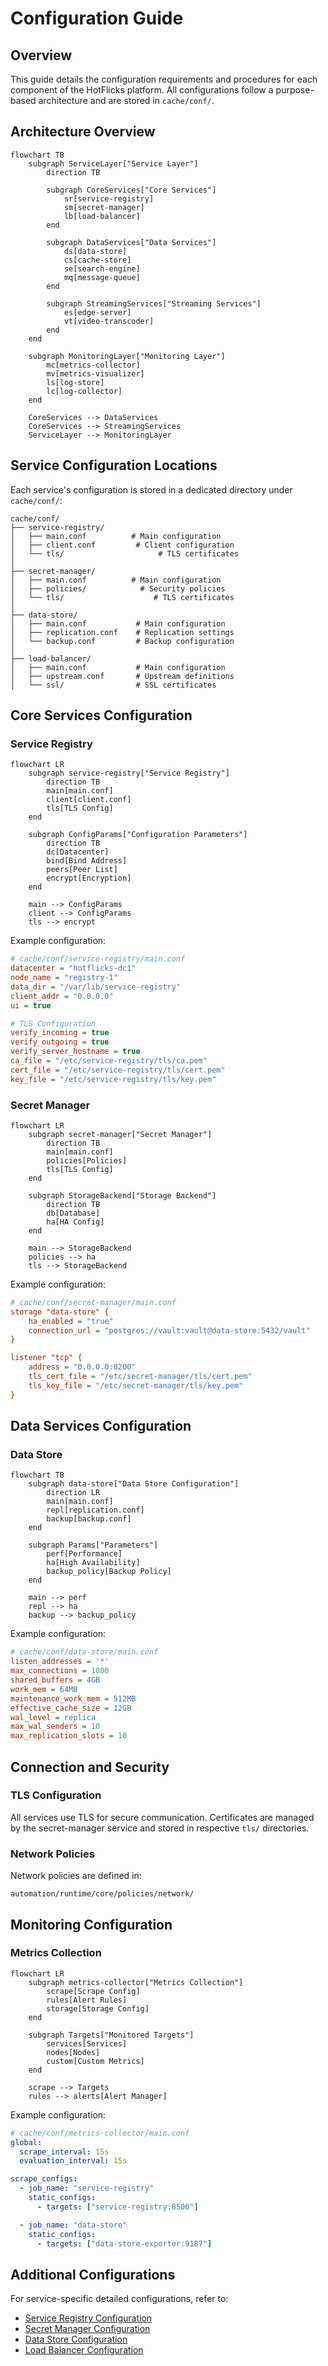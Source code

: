 # Configuration Guide

## Overview

This guide details the configuration requirements and procedures for each component of the HotFlicks platform. All configurations follow a purpose-based architecture and are stored in `cache/conf/`.

## Architecture Overview

```mermaid
flowchart TB
    subgraph ServiceLayer["Service Layer"]
        direction TB

        subgraph CoreServices["Core Services"]
            sr[service-registry]
            sm[secret-manager]
            lb[load-balancer]
        end

        subgraph DataServices["Data Services"]
            ds[data-store]
            cs[cache-store]
            se[search-engine]
            mq[message-queue]
        end

        subgraph StreamingServices["Streaming Services"]
            es[edge-server]
            vt[video-transcoder]
        end
    end

    subgraph MonitoringLayer["Monitoring Layer"]
        mc[metrics-collector]
        mv[metrics-visualizer]
        ls[log-store]
        lc[log-collector]
    end

    CoreServices --> DataServices
    CoreServices --> StreamingServices
    ServiceLayer --> MonitoringLayer
```

## Service Configuration Locations

Each service's configuration is stored in a dedicated directory under `cache/conf/`:

```plaintext
cache/conf/
├── service-registry/
│   ├── main.conf          # Main configuration
│   ├── client.conf         # Client configuration
│   └── tls/                     # TLS certificates
│
├── secret-manager/
│   ├── main.conf          # Main configuration
│   ├── policies/            # Security policies
│   └── tls/                    # TLS certificates
│
├── data-store/
│   ├── main.conf           # Main configuration
│   ├── replication.conf    # Replication settings
│   └── backup.conf         # Backup configuration
│
├── load-balancer/
│   ├── main.conf           # Main configuration
│   ├── upstream.conf       # Upstream definitions
│   └── ssl/                # SSL certificates
```

## Core Services Configuration

### Service Registry

```mermaid
flowchart LR
    subgraph service-registry["Service Registry"]
        direction TB
        main[main.conf]
        client[client.conf]
        tls[TLS Config]
    end

    subgraph ConfigParams["Configuration Parameters"]
        direction TB
        dc[Datacenter]
        bind[Bind Address]
        peers[Peer List]
        encrypt[Encryption]
    end

    main --> ConfigParams
    client --> ConfigParams
    tls --> encrypt
```

Example configuration:

```ini
# cache/conf/service-registry/main.conf
datacenter = "hotflicks-dc1"
node_name = "registry-1"
data_dir = "/var/lib/service-registry"
client_addr = "0.0.0.0"
ui = true

# TLS Configuration
verify_incoming = true
verify_outgoing = true
verify_server_hostname = true
ca_file = "/etc/service-registry/tls/ca.pem"
cert_file = "/etc/service-registry/tls/cert.pem"
key_file = "/etc/service-registry/tls/key.pem"
```

### Secret Manager

```mermaid
flowchart LR
    subgraph secret-manager["Secret Manager"]
        direction TB
        main[main.conf]
        policies[Policies]
        tls[TLS Config]
    end

    subgraph StorageBackend["Storage Backend"]
        direction TB
        db[Database]
        ha[HA Config]
    end

    main --> StorageBackend
    policies --> ha
    tls --> StorageBackend
```

Example configuration:

```ini
# cache/conf/secret-manager/main.conf
storage "data-store" {
    ha_enabled = "true"
    connection_url = "postgres://vault:vault@data-store:5432/vault"
}

listener "tcp" {
    address = "0.0.0.0:8200"
    tls_cert_file = "/etc/secret-manager/tls/cert.pem"
    tls_key_file = "/etc/secret-manager/tls/key.pem"
}
```

## Data Services Configuration

### Data Store

```mermaid
flowchart TB
    subgraph data-store["Data Store Configuration"]
        direction LR
        main[main.conf]
        repl[replication.conf]
        backup[backup.conf]
    end

    subgraph Params["Parameters"]
        perf[Performance]
        ha[High Availability]
        backup_policy[Backup Policy]
    end

    main --> perf
    repl --> ha
    backup --> backup_policy

```

Example configuration:

```ini
# cache/conf/data-store/main.conf
listen_addresses = '*'
max_connections = 1000
shared_buffers = 4GB
work_mem = 64MB
maintenance_work_mem = 512MB
effective_cache_size = 12GB
wal_level = replica
max_wal_senders = 10
max_replication_slots = 10
```

## Connection and Security

### TLS Configuration

All services use TLS for secure communication. Certificates are managed by the secret-manager service and stored in respective `tls/` directories.

### Network Policies

Network policies are defined in:

```plaintext
automation/runtime/core/policies/network/
```

## Monitoring Configuration

### Metrics Collection

```mermaid
flowchart LR
    subgraph metrics-collector["Metrics Collection"]
        scrape[Scrape Config]
        rules[Alert Rules]
        storage[Storage Config]
    end

    subgraph Targets["Monitored Targets"]
        services[Services]
        nodes[Nodes]
        custom[Custom Metrics]
    end

    scrape --> Targets
    rules --> alerts[Alert Manager]
```

Example configuration:

```yaml
# cache/conf/metrics-collector/main.conf
global:
  scrape_interval: 15s
  evaluation_interval: 15s

scrape_configs:
  - job_name: "service-registry"
    static_configs:
      - targets: ["service-registry:8500"]

  - job_name: "data-store"
    static_configs:
      - targets: ["data-store-exporter:9187"]
```

## Additional Configurations

For service-specific detailed configurations, refer to:

- [Service Registry Configuration](service-registry.md)
- [Secret Manager Configuration](secret-manager.md)
- [Data Store Configuration](data-store.md)
- [Load Balancer Configuration](load-balancer.md)
